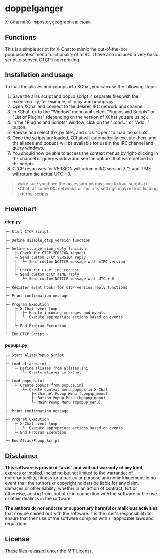 # doppelganger
X-Chat mIRC imposter, geographical cloak.

## Functions
This is a simple script for X-Chat to mimic the out-of-the-box popup/context menu functionality of mIRC. I have also included a very basic script to subvert CTCP fingerprinting.

## Installation and usage
To load the aliases and popups into XChat, you can use the following steps:
1. Save the alias script and popup script in separate files with the extension .py, for example, ctcp.py and popups.py.
2. Open XChat and connect to the desired IRC network and channel.
3. In XChat, go to the "Window" menu and select "Plugins and Scripts" or "List of Plugins" (depending on the version of XChat you are using).
4. In the "Plugins and Scripts" window, click on the "Load..." or "Add..." button.
5. Browse and select the .py files, and click "Open" to load the scripts.
6. Once the scripts are loaded, XChat will automatically execute them, and the aliases and popups will be available for use in the IRC channel and query windows.
7. You should now be able to access the context menus by right-clicking in the channel or query window and see the options that were defined in the scripts.
8. CTCP responses for VERSION will return mIRC version 7.72 and TIME will return the actual UTC +0.

> Make sure you have the necessary permissions to load scripts in XChat, as some IRC networks or security settings may restrict loading external scripts.

## Flowchart
#### ctcp.py
```
┌─ Start CTCP Script
│
├─ Define disable_ctcp_version function
│
├─ Define ctcp_version_reply function
│   ├─ Check for CTCP VERSION request
│   └─ Send custom CTCP VERSION reply
│   |   └─ Send custom NOTICE message with mIRC version
│   |
│   ├─ Check for CTCP TIME request
│   └─ Send custom CTCP TIME reply
│       └─ Send custom NOTICE message with UTC + 0
│
├─ Register event hooks for CTCP version reply functions
│
├─ Print confirmation message
│
├─ Program Execution
│   ├─ X-Chat event loop
│   │   ├─ Handle incoming messages and events
│   │   └─ Execute appropriate actions based on events
│   │
│   └─ End Program Execution
│
└─ End CTCP Script
```

#### popups.py
```
┌─ Start Alias/Popup Script
│
├─ Load aliases.ini
│   └─ Define aliases from aliases.ini
│       └─ Create aliases in X-Chat
│
├─ Load popups.ini
│   └─ Create popups from popups.ini
│       └─ Create context menu popups in X-Chat
│           ├─ Channel Popup Menu (cpopup_menu)
|           ├─ Button Popup Menu (bpopup_menu)
|           └─ Main Popup Menu (mpopup_menu)
|
├─ Print confirmation message
│
├─ Program Execution
│   ├─ X-Chat event loop
│   │   └─ Execute appropriate actions based on events
│   └─ End Program Execution
│
└─ End Alias/Popup Script
```

## [Disclaimer](DISCLAIMER)
**This software is provided "as is" and without warranty of any kind**, express or implied, including but not limited to the warranties of merchantability, fitness for a particular purpose and noninfringement. In no event shall the authors or copyright holders be liable for any claim, damages or other liability, whether in an action of contract, tort or otherwise, arising from, out of or in connection with the software or the use or other dealings in the software.

**The authors do not endorse or support any harmful or malicious activities** that may be carried out with the software. It is the user's responsibility to ensure that their use of the software complies with all applicable laws and regulations.

## License

These files released under the [MIT License](LICENSE).
